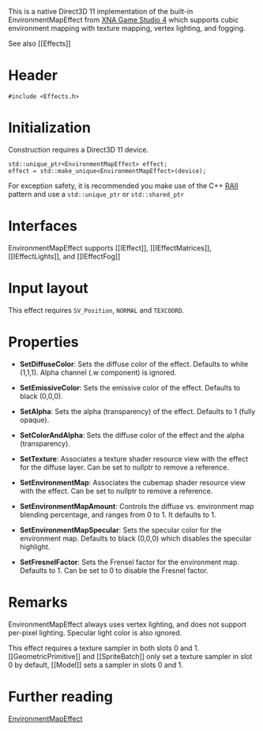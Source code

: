 This is a native Direct3D 11 implementation of the built-in EnvironmentMapEffect from [XNA Game Studio 4](https://msdn.microsoft.com/en-us/library/microsoft.xna.framework.graphics.environmentmapeffect.aspx) which supports cubic environment mapping with texture mapping, vertex lighting, and fogging.

See also [[Effects]]

# Header
    #include <Effects.h>

# Initialization
Construction requires a Direct3D 11 device.

    std::unique_ptr<EnvironmentMapEffect> effect;
    effect = std::make_unique<EnvironmentMapEffect>(device);

For exception safety, it is recommended you make use of the C++ [RAII](http://en.wikipedia.org/wiki/Resource_Acquisition_Is_Initialization) pattern and use a ``std::unique_ptr`` or ``std::shared_ptr``

# Interfaces

EnvironmentMapEffect supports [[IEffect]], [[IEffectMatrices]], [[IEffectLights]], and [[IEffectFog]]

# Input layout
This effect requires ``SV_Position``, ``NORMAL`` and ``TEXCOORD``.

# Properties

* **SetDiffuseColor**: Sets the diffuse color of the effect. Defaults to white (1,1,1). Alpha channel (.w component) is ignored.

* **SetEmissiveColor**: Sets the emissive color of the effect. Defaults to black (0,0,0).

* **SetAlpha**: Sets the alpha (transparency) of the effect. Defaults to 1 (fully opaque).

* **SetColorAndAlpha**: Sets the diffuse color of the effect and the alpha (transparency).

* **SetTexture**: Associates a texture shader resource view with the effect for the diffuse layer. Can be set to nullptr to remove a reference.

* **SetEnvironmentMap**: Associates the cubemap shader resource view with the effect. Can be set to nullptr to remove a reference.

* **SetEnvironmentMapAmount**: Controls the diffuse vs. environment map blending percentage, and ranges from 0 to 1. It defaults to 1.

* **SetEnvironmentMapSpecular**: Sets the specular color for the environment map. Defaults to black (0,0,0) which disables the specular highlight.

* **SetFresnelFactor**: Sets the Frensel factor for the environment map. Defaults to 1. Can be set to 0 to disable the Fresnel factor.

# Remarks
EnvironmentMapEffect always uses vertex lighting, and does not support per-pixel lighting. Specular light color is also ignored.

This effect requires a texture sampler in both slots 0 and 1. [[GeometricPrimitive]] and [[SpriteBatch]] only set a texture sampler in slot 0 by default, [[Model]] sets a sampler in slots 0 and 1.

# Further reading

[EnvironmentMapEffect](http://blogs.msdn.com/b/shawnhar/archive/2010/08/09/environmentmapeffect.aspx)  
